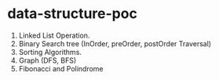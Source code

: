 # data-structure-poc

1. Linked List Operation.
2. Binary Search tree (InOrder, preOrder, postOrder Traversal)
3. Sorting Algorithms.
4. Graph (DFS, BFS)
5. Fibonacci and Polindrome 